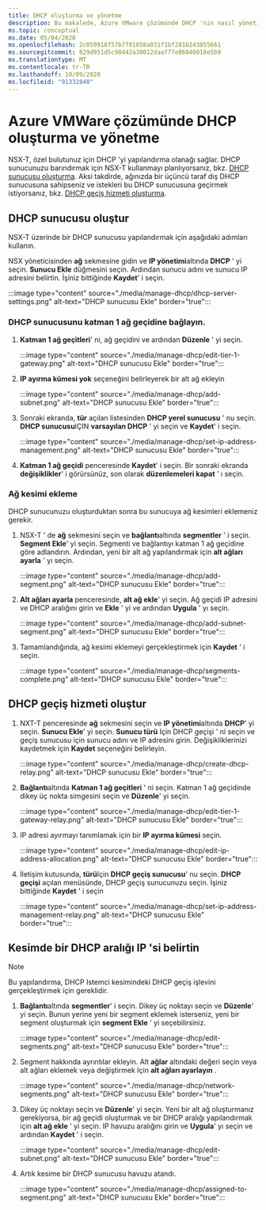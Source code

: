 ```yaml
---
title: DHCP oluşturma ve yönetme
description: Bu makalede, Azure VMware çözümünde DHCP 'nin nasıl yönetileceği açıklanmaktadır.
ms.topic: conceptual
ms.date: 05/04/2020
ms.openlocfilehash: 2c059918f57b7f01058a031f1bf281b243855661
ms.sourcegitcommit: 829d951d5c90442a38012daaf77e86046018e5b9
ms.translationtype: MT
ms.contentlocale: tr-TR
ms.lasthandoff: 10/09/2020
ms.locfileid: "91332840"
---
```

# <a name="how-to-create-and-manage-dhcp-in-azure-vmware-solution"></a>Azure VMWare çözümünde DHCP oluşturma ve yönetme

NSX-T, özel bulutunuz için DHCP 'yi yapılandırma olanağı sağlar. DHCP sunucunuzu barındırmak için NSX-T kullanmayı planlıyorsanız, bkz. [DHCP sunucusu oluşturma](#create-dhcp-server). Aksi takdirde, ağınızda bir üçüncü taraf dış DHCP sunucusuna sahipseniz ve istekleri bu DHCP sunucusuna geçirmek istiyorsanız, bkz. [DHCP geçiş hizmeti oluşturma](#create-dhcp-relay-service).

## <a name="create-dhcp-server"></a>DHCP sunucusu oluştur

NSX-T üzerinde bir DHCP sunucusu yapılandırmak için aşağıdaki adımları kullanın.

NSX yöneticisinden **ağ** sekmesine gidin ve **IP yönetimi**altında **DHCP** ' yi seçin. **Sunucu Ekle** düğmesini seçin. Ardından sunucu adını ve sunucu IP adresini belirtin. İşiniz bittiğinde **Kaydet**' i seçin.

:::image type="content" source="./media/manage-dhcp/dhcp-server-settings.png" alt-text="DHCP sunucusu Ekle" border="true":::

### <a name="connect-dhcp-server-to-the-tier-1-gateway"></a>DHCP sunucusunu katman 1 ağ geçidine bağlayın.

1. **Katman 1 ağ geçitleri**' ni, ağ geçidini ve ardından **Düzenle** ' yi seçin.

   :::image type="content" source="./media/manage-dhcp/edit-tier-1-gateway.png" alt-text="DHCP sunucusu Ekle" border="true":::

1. **IP ayırma kümesi yok** seçeneğini belirleyerek bir alt ağ ekleyin

   :::image type="content" source="./media/manage-dhcp/add-subnet.png" alt-text="DHCP sunucusu Ekle" border="true":::

1. Sonraki ekranda, **tür** açılan listesinden **DHCP yerel sunucusu** ' nu seçin. **DHCP sunucusu**IÇIN **varsayılan DHCP** ' yi seçin ve **Kaydet**' i seçin.

   :::image type="content" source="./media/manage-dhcp/set-ip-address-management.png" alt-text="DHCP sunucusu Ekle" border="true":::

1. **Katman 1 ağ geçidi** penceresinde **Kaydet**' i seçin. Bir sonraki ekranda **değişiklikler**' i görürsünüz, son olarak **düzenlemeleri kapat** ' ı seçin.

### <a name="add-a-network-segment"></a>Ağ kesimi ekleme

DHCP sunucunuzu oluşturduktan sonra bu sunucuya ağ kesimleri eklemeniz gerekir.

1. NSX-T ' de **ağ** sekmesini seçin ve **bağlantı**altında **segmentler** ' i seçin. **Segment Ekle**' yi seçin. Segmenti ve bağlantıyı katman 1 ağ geçidine göre adlandırın. Ardından, yeni bir alt ağ yapılandırmak için **alt ağları ayarla** ' yı seçin. 

   :::image type="content" source="./media/manage-dhcp/add-segment.png" alt-text="DHCP sunucusu Ekle" border="true":::

1. **Alt ağları ayarla** penceresinde, **alt ağ ekle**' yi seçin. Ağ geçidi IP adresini ve DHCP aralığını girin ve **Ekle** ' yi ve ardından **Uygula** ' yı seçin.

   :::image type="content" source="./media/manage-dhcp/add-subnet-segment.png" alt-text="DHCP sunucusu Ekle" border="true":::

1. Tamamlandığında, ağ kesimi eklemeyi gerçekleştirmek için **Kaydet** ' i seçin.

   :::image type="content" source="./media/manage-dhcp/segments-complete.png" alt-text="DHCP sunucusu Ekle" border="true":::

## <a name="create-dhcp-relay-service"></a>DHCP geçiş hizmeti oluştur

1. NXT-T penceresinde **ağ** sekmesini seçin ve **IP yönetimi**altında **DHCP**' yi seçin. **Sunucu Ekle**' yi seçin. **Sunucu türü** Için DHCP geçişi ' ni seçin ve geçiş sunucusu için sunucu adını ve IP adresini girin. Değişikliklerinizi kaydetmek için **Kaydet** seçeneğini belirleyin.

   :::image type="content" source="./media/manage-dhcp/create-dhcp-relay.png" alt-text="DHCP sunucusu Ekle" border="true":::

1. **Bağlantı**altında **Katman 1 ağ geçitleri** ' ni seçin. Katman 1 ağ geçidinde dikey üç nokta simgesini seçin ve **Düzenle**' yi seçin.

   :::image type="content" source="./media/manage-dhcp/edit-tier-1-gateway-relay.png" alt-text="DHCP sunucusu Ekle" border="true":::

1. IP adresi ayırmayı tanımlamak için bir **IP ayırma kümesi** seçin.

   :::image type="content" source="./media/manage-dhcp/edit-ip-address-allocation.png" alt-text="DHCP sunucusu Ekle" border="true":::

1. İletişim kutusunda, **türü**Için **DHCP geçiş sunucusu**' nu seçin. **DHCP geçişi** açılan menüsünde, DHCP geçiş sunucunuzu seçin. İşiniz bittiğinde **Kaydet** ' i seçin

   :::image type="content" source="./media/manage-dhcp/set-ip-address-management-relay.png" alt-text="DHCP sunucusu Ekle" border="true":::

## <a name="specify-a-dhcp-range-ip-on-segment"></a>Kesimde bir DHCP aralığı IP 'si belirtin

> [!NOTE]
> Bu yapılandırma, DHCP Istemci kesimindeki DHCP geçiş işlevini gerçekleştirmek için gereklidir. 

1. **Bağlantı**altında **segmentler**' i seçin. Dikey üç noktayı seçin ve **Düzenle**' yi seçin. Bunun yerine yeni bir segment eklemek isterseniz, yeni bir segment oluşturmak için **segment Ekle** ' yi seçebilirsiniz.

   :::image type="content" source="./media/manage-dhcp/edit-segments.png" alt-text="DHCP sunucusu Ekle" border="true":::

1. Segment hakkında ayrıntılar ekleyin. Alt **ağlar** altındaki değeri seçin veya alt ağları eklemek veya değiştirmek Için **alt ağları ayarlayın** .

   :::image type="content" source="./media/manage-dhcp/network-segments.png" alt-text="DHCP sunucusu Ekle" border="true":::

1. Dikey üç noktayı seçin ve **Düzenle**' yi seçin. Yeni bir alt ağ oluşturmanız gerekiyorsa, bir ağ geçidi oluşturmak ve bir DHCP aralığı yapılandırmak için **alt ağ ekle** ' yi seçin. IP havuzu aralığını girin ve **Uygula**' yı seçin ve ardından **Kaydet** ' i seçin.

   :::image type="content" source="./media/manage-dhcp/edit-subnet.png" alt-text="DHCP sunucusu Ekle" border="true":::

1. Artık kesime bir DHCP sunucusu havuzu atandı.

   :::image type="content" source="./media/manage-dhcp/assigned-to-segment.png" alt-text="DHCP sunucusu Ekle" border="true":::
